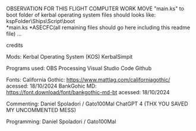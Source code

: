 OBSERVATION FOR THIS FLIGHT COMPUTER WORK MOVE "main.ks" to boot folder of kerbal operating system files should looks like:
kspFolder\Ships\Script\boot\
*main.ks
*ASECFC\(all remaining files should go here including this readme file)
...


credits

Mods:
Kerbal Operating System (KOS)
KerbalSimpit

Programs used:
OBS
Processing
Visual Studio Code
Github

Fonts:
California Gothic: https://www.mattlag.com/californiagothic/ acessed: 18/10/2024
BankGohic MD: https://font.download/font/bankgothic-md-bt acessed: 18/10/2024

Commenting:
Daniel Spoladori / Gato100Mal
ChatGPT 4 (THX YOU SAVED MY UNCOMMENTED MESS)

Programming:
Daniel Spoladori / Gato100Mal